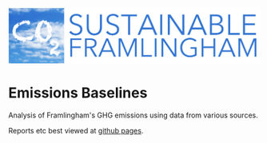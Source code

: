 ![Banner](banner.jpg)
# Emissions Baselines
Analysis of Framlingham's GHG emissions using data from various sources.

Reports etc best viewed at [github pages](https://susfram.github.io/framEmissionsBaselines/).
